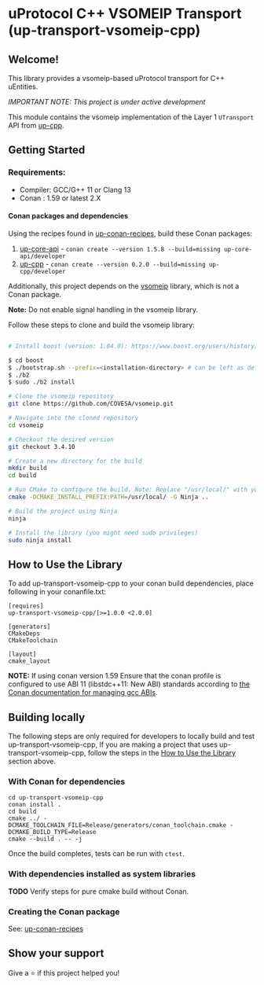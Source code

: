 # uProtocol C++ VSOMEIP Transport (up-transport-vsomeip-cpp)

## Welcome!

This library provides a vsomeip-based uProtocol transport for C++ uEntities.

*_IMPORTANT NOTE:_ This project is under active development*

This module contains the vsomeip implementation of the Layer 1 `UTransport` API
from [up-cpp][cpp-api-repo].

## Getting Started

### Requirements:
- Compiler: GCC/G++ 11 or Clang 13
- Conan : 1.59 or latest 2.X

#### Conan packages and dependencies

Using the recipes found in [up-conan-recipes][conan-recipe-repo], build these Conan packages:

1. [up-core-api][spec-repo] - `conan create --version 1.5.8 --build=missing up-core-api/developer`
2. [up-cpp][cpp-api-repo] - `conan create --version 0.2.0 --build=missing up-cpp/developer`

Additionally, this project depends on the [vsomeip](https://github.com/COVESA/vsomeip) library, which is not a Conan package. 

**Note:** Do not enable signal handling in the vsomeip library.

Follow these steps to clone and build the vsomeip library:

```bash

# Install boost (version: 1.84.0): https://www.boost.org/users/history/version_1_84_0.html

$ cd boost
$ ./bootstrap.sh --prefix=<installation-directory> # can be left as default /usr/local
$ ./b2
$ sudo ./b2 install

# Clone the vsomeip repository
git clone https://github.com/COVESA/vsomeip.git

# Navigate into the cloned repository
cd vsomeip

# Checkout the desired version
git checkout 3.4.10

# Create a new directory for the build
mkdir build
cd build

# Run CMake to configure the build. Note: Replace "/usr/local/" with your desired install path.
cmake -DCMAKE_INSTALL_PREFIX:PATH=/usr/local/ -G Ninja ..

# Build the project using Ninja
ninja

# Install the library (you might need sudo privileges)
sudo ninja install

```

## How to Use the Library

To add up-transport-vsomeip-cpp to your conan build dependencies, place following
in your conanfile.txt:

```
[requires]
up-transport-vsomeip-cpp/[>=1.0.0 <2.0.0]

[generators]
CMakeDeps
CMakeToolchain

[layout]
cmake_layout
```

**NOTE:** If using conan version 1.59 Ensure that the conan profile is
configured to use ABI 11 (libstdc++11: New ABI) standards according to
[the Conan documentation for managing gcc ABIs][conan-abi-docs].

## Building locally

The following steps are only required for developers to locally build and test
up-transport-vsomeip-cpp, If you are making a project that uses
up-transport-vsomeip-cpp, follow the steps in the
[How to Use the Library](#how-to-use-the-library) section above.

### With Conan for dependencies

```
cd up-transport-vsomeip-cpp
conan install .
cd build
cmake ../ -DCMAKE_TOOLCHAIN_FILE=Release/generators/conan_toolchain.cmake -DCMAKE_BUILD_TYPE=Release
cmake --build . -- -j
```

Once the build completes, tests can be run with `ctest`.

### With dependencies installed as system libraries

**TODO** Verify steps for pure cmake build without Conan.

### Creating the Conan package

See: [up-conan-recipes][conan-recipe-repo]

## Show your support

Give a ⭐️ if this project helped you!

[conan-recipe-repo]: https://github.com/eclipse-uprotocol/up-conan-recipes
[spec-repo]: https://github.com/eclipse-uprotocol/up-spec
[cpp-api-repo]: https://github.com/eclipse-uprotocol/up-cpp
[zenoh-repo]: https://github.com/eclipse-zenoh/zenoh-cpp
[conan-abi-docs]: https://docs.conan.io/en/1.60/howtos/manage_gcc_abi.html